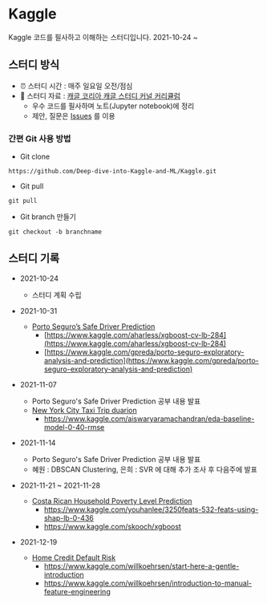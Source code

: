 # Kaggle
Kaggle 코드를 필사하고 이해하는 스터디입니다. 2021-10-24 ~
## 스터디 방식
- ⏰ 스터디 시간 : 매주 일요일 오전/점심
- 📗 스터디 자료 : [캐글 코리아 캐글 스터디 커널 커리큘럼](https://kaggle-kr.tistory.com/32)
  - 우수 코드를 필사하며 노트(Jupyter notebook)에 정리
  - 제안, 질문은 [Issues](https://github.com/Deep-dive-into-Kaggle-and-ML/Kaggle/issues) 를 이용
### 간편 Git 사용 방법
  - Git clone
```
https://github.com/Deep-dive-into-Kaggle-and-ML/Kaggle.git
```
  - Git pull
```
git pull
```
  - Git branch 만들기
```
git checkout -b branchname
```
## 스터디 기록
- 2021-10-24
  - 스터디 계획 수립
- 2021-10-31
  - [Porto Seguro’s Safe Driver Prediction](https://www.kaggle.com/c/porto-seguro-safe-driver-prediction)
    - [https://www.kaggle.com/aharless/xgboost-cv-lb-284](https://www.kaggle.com/aharless/xgboost-cv-lb-284)
    - [https://www.kaggle.com/gpreda/porto-seguro-exploratory-analysis-and-prediction](https://www.kaggle.com/gpreda/porto-seguro-exploratory-analysis-and-prediction)

- 2021-11-07
  - Porto Seguro's Safe Driver Prediction 공부 내용 발표
  - [New York City Taxi Trip duarion](https://www.kaggle.com/c/nyc-taxi-trip-duration)
    - https://www.kaggle.com/aiswaryaramachandran/eda-baseline-model-0-40-rmse

- 2021-11-14
  - Porto Seguro's Safe Driver Prediction 공부 내용 발표
  - 혜원 : DBSCAN Clustering, 은희 : SVR 에 대해 추가 조사 후 다음주에 발표

- 2021-11-21 ~ 2021-11-28
  - [Costa Rican Household Poverty Level Prediction](https://www.kaggle.com/c/costa-rican-household-poverty-prediction)
    - <https://www.kaggle.com/youhanlee/3250feats-532-feats-using-shap-lb-0-436>
    - <https://www.kaggle.com/skooch/xgboost>

- 2021-12-19
  - [Home Credit Default Risk](https://www.kaggle.com/c/home-credit-default-risk/overview)
    - <https://www.kaggle.com/willkoehrsen/start-here-a-gentle-introduction>
    - <https://www.kaggle.com/willkoehrsen/introduction-to-manual-feature-engineering>
